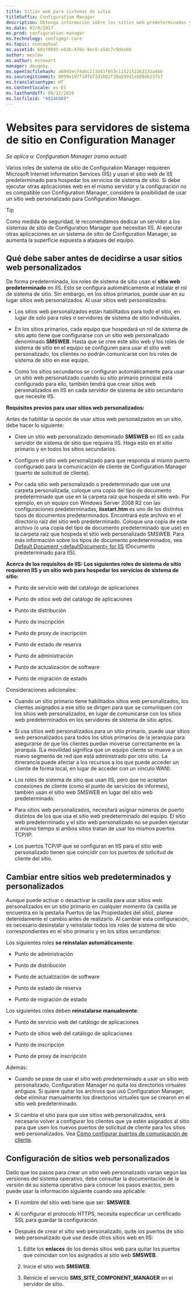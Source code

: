```yaml
---
title: Sitios web para sistemas de sitio
titleSuffix: Configuration Manager
description: Obtenga información sobre los sitios web predeterminados y personalizados para servidores de sistema de sitio en Configuration Manager.
ms.date: 02/8/2017
ms.prod: configuration-manager
ms.technology: configmgr-core
ms.topic: conceptual
ms.assetid: 681f0893-e83b-476e-9ec0-a5dc7c9deeb6
author: mestew
ms.author: mstewart
manager: dougeby
ms.openlocfilehash: a8091ecf4abc113d41f053c1152152262131a4bb
ms.sourcegitcommit: 8999e197f10fb72d1b82f30a599d1e588db237b7
ms.translationtype: HT
ms.contentlocale: es-ES
ms.lasthandoff: 08/12/2020
ms.locfileid: "88146089"
---
```

# <a name="websites-for-site-system-servers-in-configuration-manager"></a>Websites para servidores de sistema de sitio en Configuration Manager

*Se aplica a: Configuration Manager (rama actual)*

Varios roles de sistema de sitio de Configuration Manager requieren Microsoft Internet Information Services (IIS) y usan el sitio web de IIS predeterminado para hospedar los servicios de sistema de sitio. Si debe ejecutar otras aplicaciones web en el mismo servidor y la configuración no es compatible con Configuration Manager, considere la posibilidad de usar un sitio web personalizado para Configuration Manager.  

> [!TIP]  
>  Como medida de seguridad, le recomendamos dedicar un servidor a los sistemas de sitio de Configuration Manager que necesitan IIS. Al ejecutar otras aplicaciones en un sistema de sitio de Configuration Manager, se aumenta la superficie expuesta a ataques del equipo.  




##  <a name="what-to-know-before-choosing-to-use-custom-websites"></a><a name="BKMK_What2Know"></a> Qué debe saber antes de decidirse a usar sitios web personalizados  
 De forma predeterminada, los roles de sistema de sitio usan el **sitio web predeterminado** en IIS. Esto se configura automáticamente al instalar el rol de sistema de sitio. Sin embargo, en los sitios primarios, puede usar en su lugar sitios web personalizados. Al usar sitios web personalizados:  

-   Los sitios web personalizados están habilitados para todo el sitio, en lugar de solo para roles o servidores de sistema de sitio individuales.  

-   En los sitios primarios, cada equipo que hospedará un rol de sistema de sitio apto tiene que configurarse con un sitio web personalizado denominado **SMSWEB**. Hasta que se cree este sitio web y los roles de sistema de sitio en el equipo se configuren para usar el sitio web personalizado, los clientes no podrán comunicarse con los roles de sistema de sitio en ese equipo.  

-   Como los sitios secundarios se configuran automáticamente para usar un sitio web personalizado cuando su sitio primario principal está configurado para ello, también tendrá que crear sitios web personalizados en IIS en cada servidor de sistema de sitio secundario que necesite IIS.  


  **Requisitos previos para usar sitios web personalizados:**  

 Antes de habilitar la opción de usar sitios web personalizados en un sitio, debe hacer lo siguiente:  

-   Cree un sitio web personalizado denominado **SMSWEB** en IIS en cada servidor de sistema de sitio que requiera IIS. Haga esto en el sitio primario y en todos los sitios secundarios.  

-   Configure el sitio web personalizado para que responda al mismo puerto configurado para la comunicación de cliente de Configuration Manager (puerto de solicitud de cliente).  

-   Por cada sitio web personalizado o predeterminado que use una carpeta personalizada, coloque una copia del tipo de documento predeterminado que use en la carpeta raíz que hospeda el sitio web. Por ejemplo, en un equipo con Windows Server 2008 R2 con las configuraciones predeterminadas, **iisstart.htm** es uno de los distintos tipos de documentos predeterminados. Encontrará este archivo en el directorio raíz del sitio web predeterminado. Coloque una copia de este archivo (o una copia del tipo de documento predeterminado que use) en la carpeta raíz que hospeda el sitio web personalizado SMSWEB. Para más información sobre los tipos de documento predeterminados, vea [Default Document &lt;defaultDocument\> for IIS](https://www.iis.net/configreference/system.webserver/defaultdocument) (Documento predeterminado <defaultDocument> para IIS).  

**Acerca de los requisitos de IIS:** 
**Los siguientes roles de sistema de sitio requieren IIS y un sitio web para hospedar los servicios de sistema de sitio:**  

-   Punto de servicio web del catálogo de aplicaciones  

-   Punto de sitios web del catálogo de aplicaciones  

-   Punto de distribución  

-   Punto de inscripción  

-   Punto de proxy de inscripción  

-   Punto de estado de reserva  

-   Punto de administración  

-   Punto de actualización de software  

-   Punto de migración de estado  

Consideraciones adicionales:  

-   Cuando un sitio primario tiene habilitados sitios web personalizados, los clientes asignados a ese sitio se dirigen para que se comuniquen con los sitios web personalizados, en lugar de comunicarse con los sitios web predeterminados en los servidores de sistema de sitio aptos.  

-   Si usa sitios web personalizados para un sitio primario, puede usar sitios web personalizados para todos los sitios primarios de la jerarquía para asegurarse de que los clientes puedan moverse correctamente en la jerarquía. (La movilidad significa que un equipo cliente se mueve a un nuevo segmento de red que está administrado por otro sitio. La itinerancia puede afectar a los recursos a los que puede acceder un cliente de forma local, en lugar de acceder con un vínculo WAN).  

-   Los roles de sistema de sitio que usan IIS, pero que no aceptan conexiones de cliente (como el punto de servicios de informes), también usan el sitio web SMSWEB en lugar del sitio web predeterminado.  

-   Para sitios web personalizados, necesitará asignar números de puerto distintos de los que usa el sitio web predeterminado del equipo. El sitio web predeterminado y el sitio web personalizado no se pueden ejecutar al mismo tiempo si ambos sitios tratan de usar los mismos puertos TCP/IP.  

-   Los puertos TCP/IP que se configuran en IIS para el sitio web personalizado tienen que coincidir con los puertos de solicitud de cliente del sitio.  

## <a name="switch-between-default-and-custom-websites"></a>Cambiar entre sitios web predeterminados y personalizados  
Aunque puede activar o desactivar la casilla para usar sitios web personalizados en un sitio primario en cualquier momento (la casilla se encuentra en la pestaña Puertos de las Propiedades del sitio), planee detenidamente el cambio antes de realizarlo. Al cambiar esta configuración, es necesario desinstalar y reinstalar todos los roles de sistema de sitio correspondientes en el sitio primario y en los sitios secundarios:  

Los siguientes roles **se reinstalan automáticamente**:  

-   Punto de administración  

-   Punto de distribución  

-   Punto de actualización de software  

-   Punto de estado de reserva  

-   Punto de migración de estado  

Los siguientes roles deben **reinstalarse manualmente**:  

-   Punto de servicio web del catálogo de aplicaciones  

-   Punto de sitios web del catálogo de aplicaciones  

-   Punto de inscripción  

-   Punto de proxy de inscripción  

Además:  

-   Cuando se pasa de usar el sitio web predeterminado a usar un sitio web personalizado, Configuration Manager no quita los directorios virtuales antiguos. Si quiere quitar los archivos que usó Configuration Manager, debe eliminar manualmente los directorios virtuales que se crearon en el sitio web predeterminado.  

-   Si cambia el sitio para que use sitios web personalizados, será necesario volver a configurar los clientes que ya estén asignados al sitio para que usen los nuevos puertos de solicitud de cliente para los sitios web personalizados. Vea [Cómo configurar puertos de comunicación de cliente](../../../core/clients/deploy/configure-client-communication-ports.md).  

## <a name="set-up-custom-websites"></a>Configuración de sitios web personalizados  
Dado que los pasos para crear un sitio web personalizado varían según las versiones del sistema operativo, debe consultar la documentación de la versión de su sistema operativo para conocer los pasos exactos, pero puede usar la información siguiente cuando sea aplicable:  

-   El nombre del sitio web tiene que ser: **SMSWEB**.  

-   Al configurar el protocolo HTTPS, necesita especificar un certificado SSL para guardar la configuración.  

-   Después de crear el sitio web personalizado, quite los puertos de sitio web personalizado que use desde otros sitios web en IIS:  

    1.  Edite los **enlaces** de los demás sitios web para quitar los puertos que coincidan con los asignados al sitio web **SMSWEB**.  

    2.  Inicie el sitio web **SMSWEB**.  

    3.  Reinicie el servicio **SMS_SITE_COMPONENT_MANAGER** en el servidor de sitio.  
